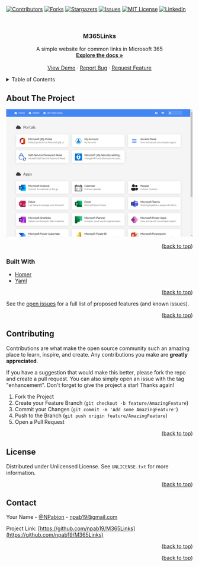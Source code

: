 <div id="top"></div>

[![Contributors][contributors-shield]][contributors-url]
[![Forks][forks-shield]][forks-url]
[![Stargazers][stars-shield]][stars-url]
[![Issues][issues-shield]][issues-url]
[![MIT License][license-shield]][license-url]
[![LinkedIn][linkedin-shield]][linkedin-url]


<!-- PROJECT LOGO -->
<br />
<div align="center">
<h3 align="center">M365Links</h3>

  <p align="center">
    A simple website for common links in Microsoft 365
    <br />
    <a href="https://github.com/npab19/M365Links"><strong>Explore the docs »</strong></a>
    <br />
    <br />
    <a href="https://github.com/npab19/M365Links">View Demo</a>
    ·
    <a href="https://github.com/npab19/M365Links/issues">Report Bug</a>
    ·
    <a href="https://github.com/npab19/M365Links/issues">Request Feature</a>
  </p>
</div>

<!-- TABLE OF CONTENTS -->
<details>
  <summary>Table of Contents</summary>
  <ol>
    <li>
      <a href="#about-the-project">About The Project</a>
      <ul>
        <li><a href="#built-with">Built With</a></li>
      </ul>
    </li>
    <li><a href="#roadmap">Roadmap</a></li>
    <li><a href="#contributing">Contributing</a></li>
    <li><a href="#license">License</a></li>
    <li><a href="#contact">Contact</a></li>
    <li><a href="#acknowledgments">Acknowledgments</a></li>
  </ol>
</details>

<!-- ABOUT THE PROJECT -->
## About The Project

[![Product Name Screen Shot][product-screenshot]](https://example.com)

<p align="right">(<a href="#top">back to top</a>)</p>

### Built With

* [Homer](https://github.com/bastienwirtz/homer)
* [Yaml](https://yaml.org/)

<p align="right">(<a href="#top">back to top</a>)</p>

See the [open issues](https://github.com/npab19/M365Links/issues) for a full list of proposed features (and known issues).

<p align="right">(<a href="#top">back to top</a>)</p>

<!-- CONTRIBUTING -->
## Contributing

Contributions are what make the open source community such an amazing place to learn, inspire, and create. Any contributions you make are **greatly appreciated**.

If you have a suggestion that would make this better, please fork the repo and create a pull request. You can also simply open an issue with the tag "enhancement".
Don't forget to give the project a star! Thanks again!

1. Fork the Project
2. Create your Feature Branch (`git checkout -b feature/AmazingFeature`)
3. Commit your Changes (`git commit -m 'Add some AmazingFeature'`)
4. Push to the Branch (`git push origin feature/AmazingFeature`)
5. Open a Pull Request

<p align="right">(<a href="#top">back to top</a>)</p>



<!-- LICENSE -->
## License

Distributed under Unlicensed License. See `UNLICENSE.txt` for more information.

<p align="right">(<a href="#top">back to top</a>)</p>



<!-- CONTACT -->
## Contact

Your Name - [@NPabion](https://twitter.com/NPabion) - npab19@gmail.com

Project Link: [https://github.com/npab19/M365Links](https://github.com/npab19/M365Links)

<p align="right">(<a href="#top">back to top</a>)</p>

<p align="right">(<a href="#top">back to top</a>)</p>

<!-- MARKDOWN LINKS & IMAGES -->
<!-- https://www.markdownguide.org/basic-syntax/#reference-style-links -->
[contributors-shield]: https://img.shields.io/github/contributors/npab19/M365Links.svg?style=for-the-badge
[contributors-url]: https://github.com/npab19/M365Links/graphs/contributors
[forks-shield]: https://img.shields.io/github/forks/npab19/M365Links.svg?style=for-the-badge
[forks-url]: https://github.com/npab19/M365Links/network/members
[stars-shield]: https://img.shields.io/github/stars/npab19/M365Links.svg?style=for-the-badge
[stars-url]: https://github.com/npab19/M365Links/stargazers
[issues-shield]: https://img.shields.io/github/issues/npab19/M365Links.svg?style=for-the-badge
[issues-url]: https://github.com/npab19/M365Links/issues
[license-shield]: https://img.shields.io/github/license/npab19/M365Links.svg?style=for-the-badge
[license-url]: https://github.com/npab19/M365Links/blob/master/UNLICENSE.txt
[linkedin-shield]: https://img.shields.io/badge/-LinkedIn-black.svg?style=for-the-badge&logo=linkedin&colorB=555
[linkedin-url]: https://linkedin.com/in/npab19
[product-screenshot]: images/screenshot.png

